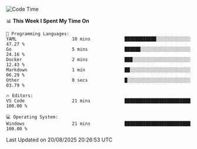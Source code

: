 
<!--START_SECTION:waka-->
![Code Time](http://img.shields.io/badge/Code%20Time-766%20hrs%2041%20mins-blue)

📊 **This Week I Spent My Time On** 

```text
💬 Programming Languages: 
YAML                     10 mins             ████████████░░░░░░░░░░░░░   47.27 % 
Go                       5 mins              ██████░░░░░░░░░░░░░░░░░░░   24.16 % 
Docker                   2 mins              ███░░░░░░░░░░░░░░░░░░░░░░   12.43 % 
Markdown                 1 min               ██░░░░░░░░░░░░░░░░░░░░░░░   06.29 % 
Other                    0 secs              █░░░░░░░░░░░░░░░░░░░░░░░░   03.79 % 

🔥 Editors: 
VS Code                  21 mins             █████████████████████████   100.00 % 

💻 Operating System: 
Windows                  21 mins             █████████████████████████   100.00 % 
```


 Last Updated on 20/08/2025 20:26:53 UTC
<!--END_SECTION:waka-->

